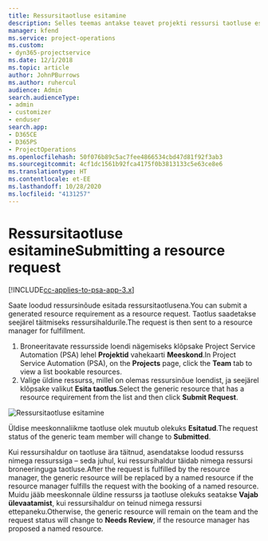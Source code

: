 ```yaml
---
title: Ressursitaotluse esitamine
description: Selles teemas antakse teavet projekti ressursi taotluse esitamise kohta.
manager: kfend
ms.service: project-operations
ms.custom:
- dyn365-projectservice
ms.date: 12/1/2018
ms.topic: article
author: JohnPBurrows
ms.author: ruhercul
audience: Admin
search.audienceType:
- admin
- customizer
- enduser
search.app:
- D365CE
- D365PS
- ProjectOperations
ms.openlocfilehash: 50f076b89c5ac7fee4866534cbd47d81f92f3ab3
ms.sourcegitcommit: 4cf1dc1561b92fca4175f0b3813133c5e63ce8e6
ms.translationtype: HT
ms.contentlocale: et-EE
ms.lasthandoff: 10/28/2020
ms.locfileid: "4131257"
---
```

# <a name="submitting-a-resource-request"></a><span data-ttu-id="4e397-103">Ressursitaotluse esitamine</span><span class="sxs-lookup"><span data-stu-id="4e397-103">Submitting a resource request</span></span>

[!INCLUDE[cc-applies-to-psa-app-3.x](../includes/cc-applies-to-psa-app-3x.md)]

<span data-ttu-id="4e397-104">Saate loodud ressursinõude esitada ressursitaotlusena.</span><span class="sxs-lookup"><span data-stu-id="4e397-104">You can submit a generated resource requirement as a resource request.</span></span> <span data-ttu-id="4e397-105">Taotlus saadetakse seejärel täitmiseks ressursihaldurile.</span><span class="sxs-lookup"><span data-stu-id="4e397-105">The request is then sent to a resource manager for fulfillment.</span></span>

1. <span data-ttu-id="4e397-106">Broneeritavate ressursside loendi nägemiseks klõpsake Project Service Automation (PSA) lehel **Projektid** vahekaarti **Meeskond**.</span><span class="sxs-lookup"><span data-stu-id="4e397-106">In Project Service Automation (PSA), on the **Projects** page, click the **Team** tab to view a list bookable resources.</span></span> 
2. <span data-ttu-id="4e397-107">Valige üldine ressurss, millel on olemas ressursinõue loendist, ja seejärel klõpsake valikut **Esita taotlus**.</span><span class="sxs-lookup"><span data-stu-id="4e397-107">Select the generic resource that has a resource requirement from the list and then click **Submit Request**.</span></span>

![Ressursitaotluse esitamine](media/RM-how-to-18.png)

<span data-ttu-id="4e397-109">Üldise meeskonnaliikme taotluse olek muutub olekuks **Esitatud**.</span><span class="sxs-lookup"><span data-stu-id="4e397-109">The request status of the generic team member will change to **Submitted**.</span></span>

<span data-ttu-id="4e397-110">Kui ressursihaldur on taotluse ära täitnud, asendatakse loodud ressurss nimega ressurssiga – seda juhul, kui ressursihaldur täidab nimega ressursi broneeringuga taotluse.</span><span class="sxs-lookup"><span data-stu-id="4e397-110">After the request is fulfilled by the resource manager, the generic resource will be replaced by a named resource if the resource manager fulfills the request with the booking of a named resource.</span></span> <span data-ttu-id="4e397-111">Muidu jääb meeskonnale üldine ressurss ja taotluse olekuks seatakse **Vajab ülevaatamist**, kui ressursihaldur on teinud nimega ressursi ettepaneku.</span><span class="sxs-lookup"><span data-stu-id="4e397-111">Otherwise, the generic resource will remain on the team and the request status will change to **Needs Review**, if the resource manager has proposed a named resource.</span></span>
